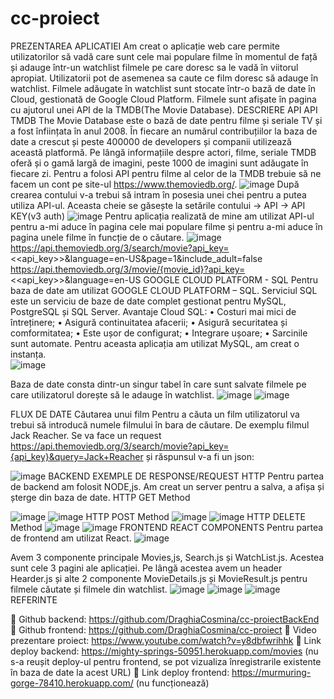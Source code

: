 # cc-proiect

PREZENTAREA APLICATIEI
	Am creat o aplicație web care permite utilizatorilor să vadă care sunt cele mai populare filme în momentul de față și adauge într-un watchlist filmele pe care doresc sa le vadă în viitorul apropiat. Utilizatorii pot de asemenea sa caute ce film doresc să adauge în watchlist. 
	Filmele adăugate în watchlist sunt stocate într-o bază de date în Cloud, gestionată de Google Cloud Platform. Filmele sunt afișate în pagina cu ajutorul unei API de la TMDB(The Movie Database).
DESCRIERE API
API TMDB
	The Movie Database este o bază de date pentru filme și seriale TV și a fost înființata în anul 2008. În fiecare an numărul contribuțiilor la baza de date a crescut și peste 400000 de developers și companii utilizează această platformă. Pe lângă informațiile despre actori, filme, seriale TMDB oferă și o gamă largă de imagini, peste 1000 de imagini sunt adăugate în fiecare zi.
	Pentru a folosi API pentru filme al celor de la TMDB trebuie să ne facem un cont pe site-ul https://www.themoviedb.org/. 
![image](https://user-images.githubusercontent.com/72129828/168488507-ac7d19d6-4eba-4717-8404-6ea3a6bc6dde.png)
După crearea contului v-a trebui să intram în posesia unei chei pentru a putea utiliza API-ul. Aceasta cheie se găsește la setările contului -> API -> API KEY(v3 auth)
![image](https://user-images.githubusercontent.com/72129828/168488520-28c78693-c0e4-4ef8-bd87-cd2634315a50.png)
Pentru aplicația realizată de mine am utilizat API-ul pentru a-mi aduce în pagina cele mai populare filme și pentru a-mi aduce în pagina unele filme în funcție de o căutare.
![image](https://user-images.githubusercontent.com/72129828/168488536-a9773a3c-954d-4e3f-8039-8afef474d3c0.png)
https://api.themoviedb.org/3/search/movie?api_key=<<api_key>>&language=en-US&page=1&include_adult=false 
https://api.themoviedb.org/3/movie/{movie_id}?api_key=<<api_key>>&language=en-US
GOOGLE CLOUD PLATFORM - SQL
	Pentru baza de date am utilizat GOOGLE CLOUD PLATFORM – SQL. Serviciul SQL este un serviciu de baze de date complet gestionat pentru MySQL, PostgreSQL și SQL Server. 
Avantaje Cloud SQL:
•	Costuri mai mici de întreținere;
•	Asigură continuitatea afacerii;
•	Asigură securitatea și comformitatea;
•	Este ușor de configurat;
•	Integrare ușoare;
•	Sarcinile sunt automate.
Pentru aceasta aplicația am utilizat MySQL, am creat o instanța.   
 ![image](https://user-images.githubusercontent.com/72129828/168488561-a3fbdf21-1af6-42c6-8275-402066739251.png)

Baza de date consta dintr-un singur tabel în care sunt salvate filmele pe care utilizatorul dorește să le adauge în watchlist.
 ![image](https://user-images.githubusercontent.com/72129828/168488564-af6db7f0-17ea-473f-b9ef-0c2422426350.png)
![image](https://user-images.githubusercontent.com/72129828/168488570-a5f49101-ae33-4414-8ef0-0114498c7734.png)

 
FLUX DE DATE
Căutarea unui film
Pentru a căuta un film utilizatorul va trebui să introducă numele filmului în bara de căutare. 
De exemplu filmul Jack Reacher. Se va face un request https://api.themoviedb.org/3/search/movie?api_key={api_key}&query=Jack+Reacher și răspunsul v-a fi un json:

![image](https://user-images.githubusercontent.com/72129828/168488576-f9da5b7f-ab39-4fa0-b9aa-5734e2b97f6b.png)
BACKEND
EXEMPLE DE RESPONSE/REQUEST HTTP
Pentru partea de backend am folosit NODE,js. Am creat un server pentru a salva, a afișa și șterge din baza de date. 
HTTP GET Method

![image](https://user-images.githubusercontent.com/72129828/168488585-4b1e2006-9531-48ab-8667-9d94587d890f.png)
![image](https://user-images.githubusercontent.com/72129828/168488595-80ed8807-6841-47b8-a649-3c86cab3bef5.png)
HTTP POST Method
![image](https://user-images.githubusercontent.com/72129828/168488602-0a1b0ba1-06ec-4ab2-8076-895d354f1bc2.png)
![image](https://user-images.githubusercontent.com/72129828/168488606-4962bcef-cdfe-4feb-9d46-f3fc6c996991.png)
HTTP DELETE Method
![image](https://user-images.githubusercontent.com/72129828/168488614-462f9c7c-a687-44f8-bab0-d06a37b6e9c2.png)
![image](https://user-images.githubusercontent.com/72129828/168488625-1f13a806-5bca-4854-a074-d6b2c8a1a21b.png)
FRONTEND
REACT COMPONENTS
Pentru partea de frontend am utilizat React.
![image](https://user-images.githubusercontent.com/72129828/168488643-7ffa73ab-2ca4-46cc-8571-2efae6b31019.png)

Avem 3 componente principale Movies,js, Search.js și WatchList.js. Acestea sunt cele 3 pagini ale aplicației. Pe lângă acestea avem un header Hearder.js și alte 2 componente MovieDetails.js și MovieResult.js pentru filmele căutate și filmele din watchlist.
![image](https://user-images.githubusercontent.com/72129828/168488663-2ad8fd40-d7a8-47f6-8c40-27530a6770f3.png)
![image](https://user-images.githubusercontent.com/72129828/168488666-27e85807-9b6a-4d86-a677-e632883af396.png)
![image](https://user-images.githubusercontent.com/72129828/168488670-3a924167-a5dd-42de-bd10-50f5a5cda1a1.png)
REFERINTE

	Github backend: https://github.com/DraghiaCosmina/cc-proiectBackEnd 
	Github frontend: https://github.com/DraghiaCosmina/cc-proiect 
	Video prezentare proiect: https://www.youtube.com/watch?v=y8dbfwrihhk 
	Link deploy backend: https://mighty-springs-50951.herokuapp.com/movies (nu s-a reușit deploy-ul pentru frontend, se pot vizualiza înregistrarile existente în baza de date la acest URL)
	Link deploy frontend: https://murmuring-gorge-78410.herokuapp.com/ (nu funcționează) 

